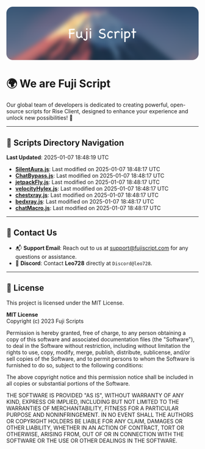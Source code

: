 ![Banner](.github/b.webp)

# 🌍 **We are Fuji Script**

Our global team of developers is dedicated to creating powerful, open-source scripts for Rise Client, designed to enhance your experience and unlock new possibilities! 🌟

---
<!-- SCRIPTS_NAVIGATION_START -->
## 📂 **Scripts Directory Navigation**

**Last Updated**: 2025-01-07 18:48:19 UTC

- **[SilentAura.js](scripts/SilentAura.js)**: Last modified on 2025-01-07 18:48:17 UTC
- **[ChatBypass.js](scripts/ChatBypass.js)**: Last modified on 2025-01-07 18:48:17 UTC
- **[jetpackFly.js](scripts/jetpackFly.js)**: Last modified on 2025-01-07 18:48:17 UTC
- **[velocityHylex.js](scripts/velocityHylex.js)**: Last modified on 2025-01-07 18:48:17 UTC
- **[chestxray.js](scripts/chestxray.js)**: Last modified on 2025-01-07 18:48:17 UTC
- **[bedxray.js](scripts/bedxray.js)**: Last modified on 2025-01-07 18:48:17 UTC
- **[chatMacro.js](scripts/chatMacro.js)**: Last modified on 2025-01-07 18:48:17 UTC

<!-- SCRIPTS_NAVIGATION_END -->

---

## 💬 **Contact Us**  
- 📬 **Support Email**: Reach out to us at [support@fujiscript.com](mailto:support@fujiscript.com) for any questions or assistance.  
- 💬 **Discord**: Contact **Leo728** directly at `Discord@leo728`.

---

## 📜 **License**

This project is licensed under the MIT License.  

**MIT License**  
Copyright (c) 2023 Fuji Scripts  

Permission is hereby granted, free of charge, to any person obtaining a copy of this software and associated documentation files (the "Software"), to deal in the Software without restriction, including without limitation the rights to use, copy, modify, merge, publish, distribute, sublicense, and/or sell copies of the Software, and to permit persons to whom the Software is furnished to do so, subject to the following conditions:  

The above copyright notice and this permission notice shall be included in all copies or substantial portions of the Software.  

THE SOFTWARE IS PROVIDED "AS IS", WITHOUT WARRANTY OF ANY KIND, EXPRESS OR IMPLIED, INCLUDING BUT NOT LIMITED TO THE WARRANTIES OF MERCHANTABILITY, FITNESS FOR A PARTICULAR PURPOSE AND NONINFRINGEMENT. IN NO EVENT SHALL THE AUTHORS OR COPYRIGHT HOLDERS BE LIABLE FOR ANY CLAIM, DAMAGES OR OTHER LIABILITY, WHETHER IN AN ACTION OF CONTRACT, TORT OR OTHERWISE, ARISING FROM, OUT OF OR IN CONNECTION WITH THE SOFTWARE OR THE USE OR OTHER DEALINGS IN THE SOFTWARE.  
